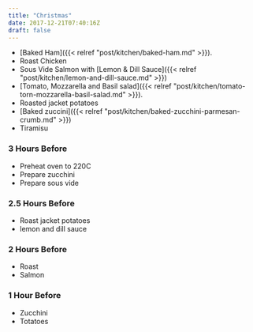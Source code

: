 ```yaml
---
title: "Christmas"
date: 2017-12-21T07:40:16Z
draft: false
---
```

<!--more-->

* [Baked Ham]({{< relref "post/kitchen/baked-ham.md" >}}).
* Roast Chicken
* Sous Vide Salmon with [Lemon & Dill Sauce]({{< relref "post/kitchen/lemon-and-dill-sauce.md" >}})
* [Tomato, Mozzarella and Basil salad]({{< relref "post/kitchen/tomato-torn-mozzarella-basil-salad.md" >}}).
* Roasted jacket potatoes
* [Baked zuccini]({{< relref "post/kitchen/baked-zucchini-parmesan-crumb.md" >}})
* Tiramisu

### 3 Hours Before

* Preheat oven to 220C
* Prepare zucchini
* Prepare sous vide

### 2.5 Hours Before

* Roast jacket potatoes
* lemon and dill sauce

### 2 Hours Before

* Roast
* Salmon

### 1 Hour Before

* Zucchini
* Totatoes
